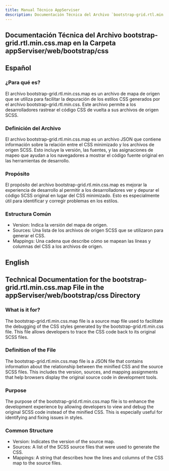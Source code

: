 ```yaml
---
title: Manual Técnico AppServiser
description: Documentación Técnica del Archivo `bootstrap-grid.rtl.min.css.map`
---
```


## Documentación Técnica del Archivo bootstrap-grid.rtl.min.css.map en la Carpeta appServiser/web/bootstrap/css

## Español

### ¿Para qué es?
El archivo bootstrap-grid.rtl.min.css.map es un archivo de mapa de origen que se utiliza para facilitar la depuración de los estilos CSS generados por el archivo bootstrap-grid.rtl.min.css. Este archivo permite a los desarrolladores rastrear el código CSS de vuelta a sus archivos de origen SCSS.

### Definición del Archivo
El archivo bootstrap-grid.rtl.min.css.map es un archivo JSON que contiene información sobre la relación entre el CSS minimizado y los archivos de origen SCSS. Esto incluye la versión, las fuentes, y las asignaciones de mapeo que ayudan a los navegadores a mostrar el código fuente original en las herramientas de desarrollo.

### Propósito
El propósito del archivo bootstrap-grid.rtl.min.css.map es mejorar la experiencia de desarrollo al permitir a los desarrolladores ver y depurar el código SCSS original en lugar del CSS minimizado. Esto es especialmente útil para identificar y corregir problemas en los estilos.

### Estructura Común
- Version: Indica la versión del mapa de origen.
- Sources: Una lista de los archivos de origen SCSS que se utilizaron para generar el CSS.
- Mappings: Una cadena que describe cómo se mapean las líneas y columnas del CSS a los archivos de origen.

## English

## Technical Documentation for the bootstrap-grid.rtl.min.css.map File in the appServiser/web/bootstrap/css Directory

### What is it for?
The bootstrap-grid.rtl.min.css.map file is a source map file used to facilitate the debugging of the CSS styles generated by the bootstrap-grid.rtl.min.css file. This file allows developers to trace the CSS code back to its original SCSS files.

### Definition of the File
The bootstrap-grid.rtl.min.css.map file is a JSON file that contains information about the relationship between the minified CSS and the source SCSS files. This includes the version, sources, and mapping assignments that help browsers display the original source code in development tools.

### Purpose
The purpose of the bootstrap-grid.rtl.min.css.map file is to enhance the development experience by allowing developers to view and debug the original SCSS code instead of the minified CSS. This is especially useful for identifying and fixing issues in styles.

### Common Structure
- Version: Indicates the version of the source map.
- Sources: A list of the SCSS source files that were used to generate the CSS.
- Mappings: A string that describes how the lines and columns of the CSS map to the source files.
